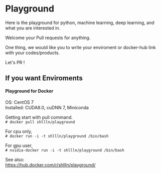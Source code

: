 # Playground
Here is the playground for python, machine learning, deep learning, and what you are interested in.  

Welcome your Pull requests for anything.  

One thing, we would like you to write your enviroment or docker-hub link with your codes/products.  

Let's PR !  

## If you want Enviroments
#### Playground for Docker
OS: CentOS 7  
Installed: CUDA8.0, cuDNN 7, Miniconda  

Getting start with pull command.  
`# docker pull shllln/playground`    

For cpu only,  
`# docker run -i -t shllln/playground /bin/bash`  

For gpu user,  
`# nvidia-docker run -i -t shllln/playground /bin/bash`  

See also:  
https://hub.docker.com/r/shllln/playground/  
